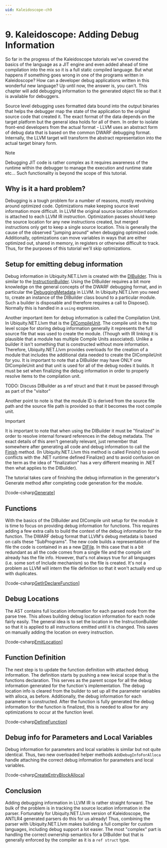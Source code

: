 ```yaml
---
uid: Kaleidoscope-ch9
---
```


# 9. Kaleidoscope: Adding Debug Information
So far in the progress of the Kaleidoscope tutorials we've covered the basics of the language as a JIT
engine and even added ahead of time compilation into the mix so it is a full static compiled language. But
what happens if something goes wrong in one of the programs written in Kaleidoscope? How can a developer
debug applications written in this wonderful new language? Up until now, the answer is, you can't. This
chapter will add debugging information to the generated object file so that it is available for debuggers.

Source level debugging uses formatted data bound into the output binaries that helps the debugger map the
state of the application to the original source code that created it. The exact format of the data depends
on the target platform but the general idea holds for all of them. In order to isolate front-end developers
from the actual format - LLVM uses an abstract form of debug data that is based on the common DWARF
debugging format. Internally, the LLVM target will transform the abstract representation into the actual
target binary form.

>[!NOTE]
> Debugging JIT code is rather complex as it requires awareness of the runtime within the debugger to
> manage the execution and runtime state etc... Such functionality is beyond the scope of this tutorial.

## Why is it a hard problem?
Debugging is a tough problem for a number of reasons, mostly revolving around optimized code. Optimizations
make keeping source level information more difficult. In LLVM the original source location information is
attached to each LLVM IR instruction. Optimization passes should keep the source location for any new
instructions created, but merged instructions only get to keep a single source location. This is generally
the cause of the observed "jumping around" when debugging optimized code. Additionally, optimizations can
move variables in ways that are either optimized out, shared in memory, in registers or otherwise difficult
to track. Thus, for the purposes of this tutorial we'll skip optimizations.

## Setup for emitting debug information
Debug information in Ubiquity.NET.Llvm is created with the [DIBuilder](xref:Ubiquity.NET.Llvm.DebugInfo.DIBuilder).
This is similar to the [InstructionBuilder](xref:Ubiquity.NET.Llvm.Instructions.InstructionBuilder). Using the
DIBuilder requires a bit more knowledge on the general concepts of the DWARF debugging format, and
in particular the [DebuggingMetadata](xref:llvm_sourcelevel_debugging) in LLVM. In Ubiquity.NET.Llvm you need
to, create an instance of the DIBuilder class bound to a particular module. Such a builder is disposable and
therefore requires a call to Dispose(). Normally this is handled in a `using` expression.

Another important item for debug information is called the Compilation Unit. In Ubiquity.NET.Llvm that is the
[DICompileUnit](xref:Ubiquity.NET.Llvm.DebugInfo.DICompileUnit). The compile unit is the top level scope for
storing debug information generally it represents the full source file that was used to create the module.
(Though with IR linking it is plausible that a module has multiple Compile Units associated).
Unlike a builder it isn't something that is constructed without more information.
Therefore, Ubiquity.NET.Llvm provides overloads for the creation of a module that includes the additional data
needed to create the DICompileUnit for you. It is important to note that a DIBuilder may have ONLY one
DICompileUnit and that unit is used for all of the debug nodes it builds. It must be set when finalizing
the debug information in order to properly resolve items to the compilation unit.

TODO: Discuss DIBuilder as a ref struct and that it must be passed through as part of the "visitor"

Another point to note is that the module ID is derived from the source file path and the source file path
is provided so that it becomes the root compile unit.

>[!IMPORTANT]
> It is important to note that when using the DIBuilder it must be "finalized" in order to resolve internal
> forward references in the debug metadata. The exact details of this aren't generally relevant, just
> remember that somewhere after generating all code and debug information to call the 
> [Finish](xref:Ubiquity.NET.Llvm.DebugInfo.DebugInfoBuilder.Finish(Ubiquity.NET.Llvm.DebugInfo.DISubProgram))
> method. (In Ubiquity.NET.Llvm this method is called Finish() to avoid conflicts with the .NET runtime defined
> Finalize() and to avoid confusion on the term as the idea of "finalization" has a very different meaning
> in .NET then what applies to the DIBuilder).

The tutorial takes care of finishing the debug information in the generator's Generate method after
completing code generation for the module.

[!code-csharp[Generate](CodeGenerator.cs#Generate)]

## Functions
With the basics of the DIBuilder and DICompile unit setup for the module it is time to focus on providing
debug information for functions. This requires adding a few extra calls to build the context of the debug
information for the function. The DWARF debug format that LLVM's debug metadata is based on calls these
"SubPrograms". The new code builds a representation of the file the code is contained in as a new 
[DIFile](xref:Ubiquity.NET.Llvm.DebugInfo.DIFile). In this case that is a bit redundant as all the code comes from
a single file and the compile unit already has the file info. However, that's not always true for all
languages (i.e. some sort of Include mechanism) so the file is created. It's not a problem as LLVM will
intern the file definition so that it won't actually end up with duplicates.


[!code-csharp[GetIrDeclareFunction](CodeGenerator.cs#GetOrDeclareFunction)]

## Debug Locations
The AST contains full location information for each parsed node from the parse tree. This allows building
debug location information for each node fairly easily. The general idea is to set the location in the
InstructionBuilder so that it is applied to all instructions emitted until it is changed. This saves on
manually adding the location on every instruction.

[!code-csharp[EmitLocation](CodeGenerator.cs#EmitLocation)]

## Function Definition
The next step is to update the function definition with attached debug information. The definition starts
by pushing a new lexical scope that is the functions declaration. This serves as the parent scope for all
the debug information generated for the function's implementation. The debug location info is cleared from
the builder to set up all the parameter variables with alloca, as before. Additionally, the debug
information for each parameter is constructed. After the function is fully generated the debug information
for the function is finalized, this is needed to allow for any optimizations to occur at the function
level.

[!code-csharp[DefineFunction](CodeGenerator.cs#FunctionDefinition)]

## Debug info for Parameters and Local Variables
Debug information for parameters and local variables is similar but not quite identical. Thus, two new
overloaded helper methods `AddDebugInfoForAlloca` handle attaching the correct debug information for
parameters and local variables.

[!code-csharp[CreateEntryBlockAlloca](CodeGenerator.cs#AddDebugInfoForAlloca)]

## Conclusion
Adding debugging information in LLVM IR is rather straight forward. The bulk of the problem is in tracking
the source location information in the parser. Fortunately for Ubiquity.NET.Llvm version of Kaleidoscope, the ANTLR4
generated parsers do this for us already! Thus, combining the parser with Ubiquity.NET.Llvm makes building a full
compiler for custom languages, including debug support a lot easier. The most "complex" part is handling the
correct ownership semantics for a DIBuilder but that is generally enforced by the compiler as it is a 
`ref struct` type.
